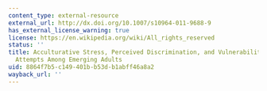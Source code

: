 ```yaml
---
content_type: external-resource
external_url: http://dx.doi.org/10.1007/s10964-011-9688-9
has_external_license_warning: true
license: https://en.wikipedia.org/wiki/All_rights_reserved
status: ''
title: Acculturative Stress, Perceived Discrimination, and Vulnerability to Suicide
  Attempts Among Emerging Adults
uid: 8864f7b5-c149-401b-b53d-b1abff46a8a2
wayback_url: ''
---
```

